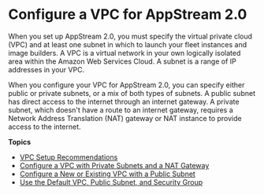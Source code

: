 # Configure a VPC for AppStream 2\.0<a name="appstream-vpc"></a>

When you set up AppStream 2\.0, you must specify the virtual private cloud \(VPC\) and at least one subnet in which to launch your fleet instances and image builders\. A VPC is a virtual network in your own logically isolated area within the Amazon Web Services Cloud\. A subnet is a range of IP addresses in your VPC\.

When you configure your VPC for AppStream 2\.0, you can specify either public or private subnets, or a mix of both types of subnets\. A public subnet has direct access to the internet through an internet gateway\. A private subnet, which doesn't have a route to an internet gateway, requires a Network Address Translation \(NAT\) gateway or NAT instance to provide access to the internet\.

**Topics**
+ [VPC Setup Recommendations](vpc-setup-recommendations.md)
+ [Configure a VPC with Private Subnets and a NAT Gateway](managing-network-internet-NAT-gateway.md)
+ [Configure a New or Existing VPC with a Public Subnet](managing-network-default-internet-access.md)
+ [Use the Default VPC, Public Subnet, and Security Group](default-vpc-with-public-subnet.md)
